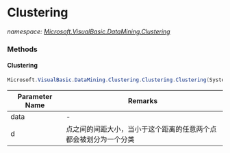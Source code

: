 ﻿# Clustering
_namespace: [Microsoft.VisualBasic.DataMining.Clustering](./index.md)_





### Methods

#### Clustering
```csharp
Microsoft.VisualBasic.DataMining.Clustering.Clustering.Clustering(System.Collections.Generic.IEnumerable{System.Double},System.Double)
```


|Parameter Name|Remarks|
|--------------|-------|
|data|-|
|d|点之间的间距大小，当小于这个距离的任意两个点都会被划分为一个分类|



